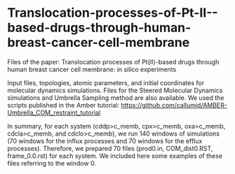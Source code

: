# Translocation-processes-of-Pt-II--based-drugs-through-human-breast-cancer-cell-membrane
Files of the paper: Translocation processes of Pt(II)-based drugs through human breast cancer cell membrane: in silico experiments

Input files, topologies, atomic parameters, and initial coordinates for molecular dynamics simulations. Files for the Steered Molecular Dynamics simulations and Umbrella Sampling method are also available. We used the scripts published in the Amber tutorial: https://github.com/callumjd/AMBER-Umbrella_COM_restraint_tutorial

In summary, for each system (cddp>c_memb, cpx>c_memb, oxa>c_memb, cdcla>c_memb, and cdclo>c_memb), we run 140 windows of simulations (70 windows for the influx processes and 70 windows for the efflux processes). Therefore, we prepared 70 files (prod0.in, COM_dist0.RST, frame_0.0.rst) for each system. We included here some examples of these files referring to the window 0.
